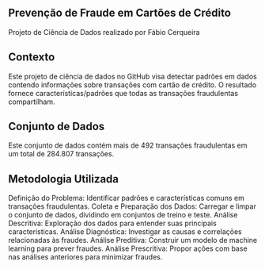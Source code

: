 ## Prevenção de Fraude em Cartões de Crédito
Projeto de Ciência de Dados realizado por Fábio Cerqueira

## Contexto
Este projeto de ciência de dados no GitHub visa detectar padrões em dados contendo informações sobre transações com cartão de crédito. O resultado fornece características/padrões que todas as transações fraudulentas compartilham.

## Conjunto de Dados
Este conjunto de dados contém mais de 492 transações fraudulentas em um total de 284.807 transações.

## Metodologia Utilizada

Definição do Problema: Identificar padrões e características comuns em transações fraudulentas.
Coleta e Preparação dos Dados: Carregar e limpar o conjunto de dados, dividindo em conjuntos de treino e teste.
Análise Descritiva: Exploração dos dados para entender suas principais características.
Análise Diagnóstica: Investigar as causas e correlações relacionadas às fraudes.
Análise Preditiva: Construir um modelo de machine learning para prever fraudes.
Análise Prescritiva: Propor ações com base nas análises anteriores para minimizar fraudes.
